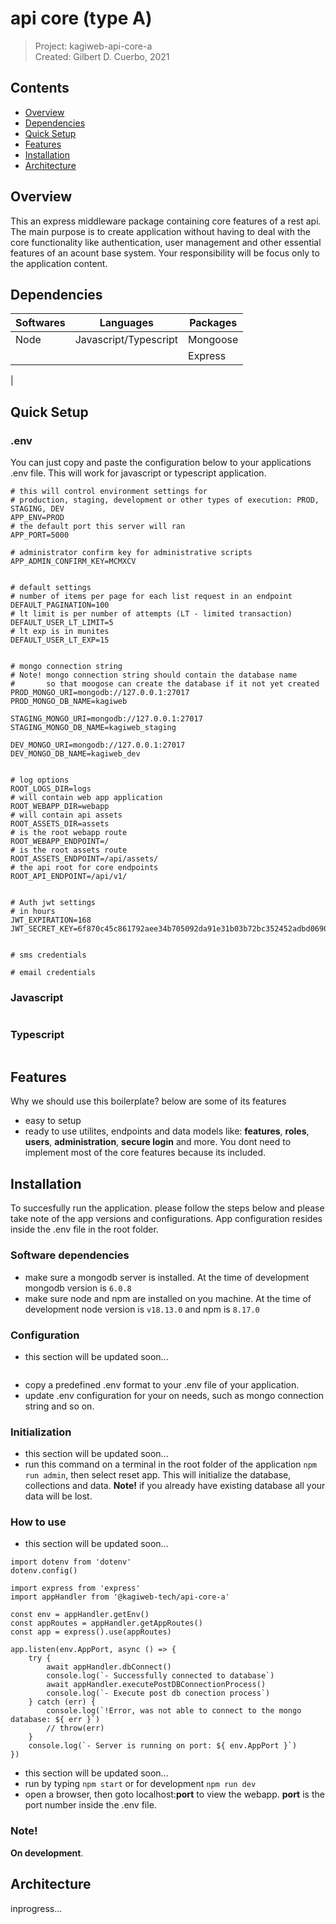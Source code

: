 # api core (type A)
 > Project: kagiweb-api-core-a  
 > Created: Gilbert D. Cuerbo, 2021


## Contents  
- [Overview](#overview)
- [Dependencies](#dependencies)
- [Quick Setup](#Quicksetup)
- [Features](#features)
- [Installation](#installation)
- [Architecture](#architecture)


## Overview
This an express middleware package containing core features of a rest api. The main purpose is to create
application without having to deal with the core functionality like authentication, user management and other
essential features of an acount base system. Your responsibility will be focus only to the application content.


## Dependencies

| Softwares | Languages              | Packages  |
|-----------|------------------------|-----------|
| Node      | Javascript/Typescript  | Mongoose  |
|           |                        | Express   |
|


## Quick Setup
### .env
You can just copy and paste the configuration below to your applications .env file. This will work for javascript or typescript application.

```
# this will control environment settings for
# production, staging, development or other types of execution: PROD, STAGING, DEV
APP_ENV=PROD
# the default port this server will ran
APP_PORT=5000

# administrator confirm key for administrative scripts
APP_ADMIN_CONFIRM_KEY=MCMXCV


# default settings
# number of items per page for each list request in an endpoint
DEFAULT_PAGINATION=100
# lt limit is per number of attempts (LT - limited transaction)
DEFAULT_USER_LT_LIMIT=5
# lt exp is in munites
DEFAULT_USER_LT_EXP=15


# mongo connection string
# Note! mongo connection string should contain the database name
#       so that moogose can create the database if it not yet created
PROD_MONGO_URI=mongodb://127.0.0.1:27017
PROD_MONGO_DB_NAME=kagiweb

STAGING_MONGO_URI=mongodb://127.0.0.1:27017
STAGING_MONGO_DB_NAME=kagiweb_staging

DEV_MONGO_URI=mongodb://127.0.0.1:27017
DEV_MONGO_DB_NAME=kagiweb_dev


# log options
ROOT_LOGS_DIR=logs
# will contain web app application
ROOT_WEBAPP_DIR=webapp
# will contain api assets
ROOT_ASSETS_DIR=assets
# is the root webapp route
ROOT_WEBAPP_ENDPOINT=/
# is the root assets route
ROOT_ASSETS_ENDPOINT=/api/assets/
# the api root for core endpoints
ROOT_API_ENDPOINT=/api/v1/


# Auth jwt settings
# in hours
JWT_EXPIRATION=168
JWT_SECRET_KEY=6f870c45c861792aee34b705092da91e31b03b72bc352452adbd069007aa3e2ae8b43900c69fcc5daa0e0ebb704ed7059aed34c565e50efc29cb7ab371548383


# sms credentials

# email credentials
```

### Javascript

```
```

### Typescript
```
```

## Features
Why we should use this boilerplate? below are some of its features
- easy to setup
- ready to use utilites, endpoints and data models like:  **features**,  **roles**, **users**, **administration**,
  **secure login** and more. You dont need to implement most of the core features because its included.


## Installation
To succesfully run the application. please follow the steps below and please take note of the app versions
and configurations. App configuration resides inside the .env file in the root folder.

### Software dependencies
- make sure a mongodb server is installed. At the time of development mongodb version
  is `6.0.8`
- make sure node and npm are installed on you machine. At the time of development node version
  is `v18.13.0` and npm is `8.17.0`
 
### Configuration
- this section will be updated soon...
```

```
- copy a predefined .env format to your .env file of your application.
- update .env configuration for your on needs, such as mongo connection string and so on.

### Initialization
- this section will be updated soon...
- run this command on a terminal in the root folder of the application ```npm run admin```, then select reset app. This will
  initialize the database, collections and data. **Note!** if you already have existing database all your
  data will be lost.

### How to use
- this section will be updated soon...
```
import dotenv from 'dotenv'
dotenv.config()

import express from 'express'
import appHandler from '@kagiweb-tech/api-core-a'

const env = appHandler.getEnv()
const appRoutes = appHandler.getAppRoutes()
const app = express().use(appRoutes)

app.listen(env.AppPort, async () => {
    try {
        await appHandler.dbConnect()
        console.log(`- Successfully connected to database`)
        await appHandler.executePostDBConnectionProcess()
        console.log(`- Execute post db conection process`)
    } catch (err) {
        console.log(`!Error, was not able to connect to the mongo database: ${ err }`)
        // throw(err)
    }
    console.log(`- Server is running on port: ${ env.AppPort }`)
})
```
- this section will be updated soon...
- run by typing `npm start` or for development `npm run dev`
- open a browser, then goto localhost:**port** to view the webapp. **port** is the port number inside the
  .env file.

### Note!
**On development**.


## Architecture
inprogress...